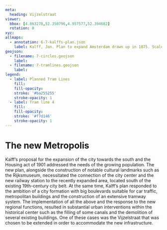 ```yaml
---
meta:
  heading: Vijzelstraat
viewer:
  bbox: [4.863278,52.350796,4.957577,52.394682]
  rotation: 0
xyz:
allmaps:
  - annotation: 6-7-kalffs-plan.json 
    label: Kalff, Jan. Plan to expand Amsterdam drawn up in 1875. Scale 1:7500. Stadsarchief Amsterdam. Originally published by JC Loman Jr. Two types of maps were made of the expansion plan that the Director of Public Works J. Kalff designed in 1875 a large overview map and the smaller version described here. 1875-76. 
geojson: 
  - filename: 7-circles.geojson
    label: 
  - filename: 7-tramlines.geojson
    label: 
legend:
  - label: Planned Tram Lines
    fill: 
    fill-opacity: 
    stroke: '#ba255255'
    stroke-opacity: 1
  - label: Tram line 4
    fill: 
    fill-opacity: 
    stroke: '#f7d146'
    stroke-opacity: 1
---
```

# The new Metropolis
Kalff’s proposal for the expansion of the city towards the south and the Housing act of 1901 addressed the needs of the growing population. The new plan, alongside the construction of notable cultural landmarks such as the Rijksmuseum, necessitated the connection of the city center and the new railway station to the recently expanded area, located south of the existing 19th-century city belt. At the same time, Kalff’s plan responded to the ambition of a city formation with big boulevards suitable for car traffic, metropolitan buildings and the construction of an extensive tramway system. The implementation of all the above and the response to the new regional functions, resulted in substantial urban interventions within the historical center such as the filling of some canals and the demolition of several existing buildings. One of these cases was the Vijzelstraat that was chosen to be extended in order to accommodate the new infrastructure.